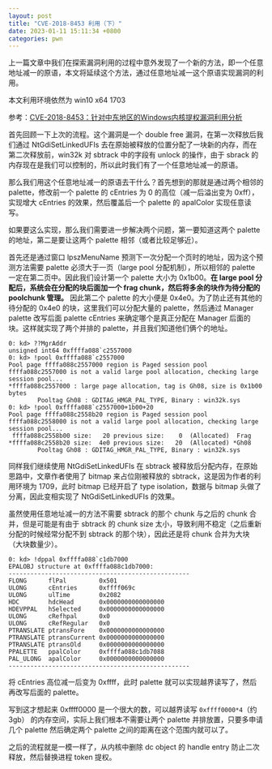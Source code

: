 ```yaml
---
layout: post
title: "CVE-2018-8453 利用（下）"
date: 2023-01-11 15:11:34 +0800
categories: pwn
---
```


上一篇文章中我们在探索漏洞利用的过程中意外发现了一个新的方法，即一个任意地址减一的原语，本文将延续这个方法，通过任意地址减一这个原语实现漏洞的利用。

本文利用环境依然为 win10 x64 1703

参考：[CVE-2018-8453：针对中东地区的Windows内核提权漏洞利用分析](https://ti.qianxin.com/blog/articles/cve-2018-8453-win32k-elevation-of-privilege-vulnerability-targeting-the-middle-east/)

首先回顾一下上次的流程。这个漏洞是一个 double free 漏洞，在第一次释放后我们通过 NtGdiSetLinkedUFIs 去在原始被释放的位置分配了一块新的内存，而在第二次释放前，win32k 对 sbtrack 中的字段有 unlock 的操作，由于 sbrack 的内存现在是我们可以控制的，所以此时我们有了一个任意地址减一的原语。

那么我们用这个任意地址减一的原语去干什么？首先想到的那就是通过两个相邻的 palette，修改前一个 palette 的 cEntries 为 0 的高位（减一后溢出变为 0xff），实现增大 cEntries 的效果，然后覆盖后一个 palette 的 apalColor 实现任意读写。

如果要这么实现，那么我们需要进一步解决两个问题，第一要知道这两个 palette 的地址，第二是要让这两个 palette 相邻（或者比较足够近）。

首先还是通过窗口 lpszMenuName 预测下一次分配一个页时的地址，因为这个预测方法需要 palette 必须大于一页（large pool 分配机制），所以相邻的 palette 一定在第二页中。因此我们设计第一个 palette 大小为 0x1b00。**在 large pool 分配后，系统会在分配的块后面加一个 frag chunk，然后将多余的块作为待分配的 poolchunk 管理。** 因此第二个 palette 的大小便是 0x4e0。为了防止还有其他的待分配的 0x4e0 的块，这里我们可以分配大量的 palette，然后通过 Manager palette 改写后面 palette cEntries 来确定哪个是真正分配在 Manager 后面的块。这样就实现了两个并排的 palette，并且我们知道他们俩个的地址。

```
0: kd> ??MgrAddr
unsigned int64 0xffffa088`c2557000
0: kd> !pool 0xffffa088`c2557000
Pool page ffffa088c2557000 region is Paged session pool
ffffa088c2557000 is not a valid large pool allocation, checking large session pool...
*ffffa088c2557000 : large page allocation, tag is Gh08, size is 0x1b00 bytes
		Pooltag Gh08 : GDITAG_HMGR_PAL_TYPE, Binary : win32k.sys
0: kd> !pool 0xffffa088`c2557000+1b00+20
Pool page ffffa088c2558b20 region is Paged session pool
ffffa088c2558000 is not a valid large pool allocation, checking large session pool...
 ffffa088c2558b00 size:   20 previous size:    0  (Allocated)  Frag
*ffffa088c2558b20 size:  4e0 previous size:   20  (Allocated) *Gh08
		Pooltag Gh08 : GDITAG_HMGR_PAL_TYPE, Binary : win32k.sys
```

同样我们继续使用 NtGdiSetLinkedUFIs 在 sbtrack 被释放后分配内存，在原始思路中，文章作者使用了 bitmap 来占位刚被释放的 sbtrack，这是因为作者的利用环境为 1709，此时 bitmap 已经开启了 type isolation，数据与 bitmap 头做了分离，因此变相实现了 NtGdiSetLinkedUFIs 的效果。

虽然使用任意地址减一的方法不需要 sbtrack 的那个 chunk 与之后的 chunk 合并，但是可能是有由于 sbtrack 的 chunk size 太小，导致利用不稳定（之后重新分配的时候经常分配不到 sbtrack 的那个块），因此还是将 chunk 合并为大块（大块数量少）。

```
0: kd> !dppal 0xffffa088`c1db7000
EPALOBJ structure at 0xffffa088c1db7000:
--------------------------------------------------
FLONG      flPal         0x501
ULONG      cEntries      0xffff069c
ULONG      ulTime        0x2082
HDC        hdcHead       0x0000000000000000
HDEVPPAL   hSelected     0x0000000000000000
ULONG      cRefhpal      0x0
ULONG      cRefRegular   0x0
PTRANSLATE ptransFore    0x0000000000000000
PTRANSLATE ptransCurrent 0x0000000000000000
PTRANSLATE ptransOld     0x0000000000000000
PPALETTE   ppalColor     0xffffa088c1db7088
PAL_ULONG  apalColor     0x0000000000000000
--------------------------------------------------
```

将 cEntries 高位减一后变为 0xffff，此时 palette 就可以实现越界读写了，然后再改写后面的 palette。

写到这才想起来 0xffff0000 是一个很大的数，可以越界读写 `0xffff0000*4`（约3gb） 的内存空间，实际上我们根本不需要让两个 palette 并排放置，只要多申请几个 palette 然后确定两个 palette 之间的距离在这个范围内就可以了。

之后的流程就是一模一样了，从内核中删除 dc object 的 handle entry 防止二次释放，然后替换进程 token 提权。